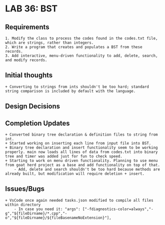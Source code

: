 # LAB 36: BST
## Requirements
    1. Modify the class to process the codes found in the codes.txt file, which are strings, rather than integers.
    2. Write a program that creates and populates a BST from these records. 
    3. Add interactive, menu-driven functionality to add, delete, search, and modify records.

## Initial thoughts
    + Converting to strings from ints shouldn't be too hard; standard string comparison is included by default with the language.

## Design Decisions
     

## Completion Updates
    + Converted binary tree declaration & definition files to string from int.
    + Started working on inserting each line from input file into BST.
    + Binary tree declaration and insert functionality seem to be working properly. main now loads all lines of data from codes.txt into binary tree and timer was added just for fun to check speed.
    + Starting to work on menu driven functionality. Planning to use menu from goat herd project as a base and add functionality on top of that.
        - Add, delete and search shouldn't be too hard because methods are already built, but modification will require deletion + insert.

## Issues/Bugs
    + VsCode once again needed tasks.json modified to compile all files within directory
        - In case you need it: "args": ["-fdiagnostics-color=always","-g","${fileDirname}/*.cpp","-o","${fileDirname}/${fileBasenameNoExtension}"],